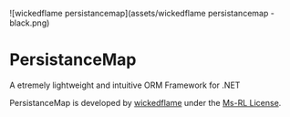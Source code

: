 ![wickedflame persistancemap](assets/wickedflame persistancemap - black.png)

PersistanceMap
==============

A etremely lightweight and intuitive ORM Framework for .NET 


PersistanceMap is developed by [wickedflame](http://wicked-flame.blogspot.ch/) under the [Ms-RL License](License.txt).
